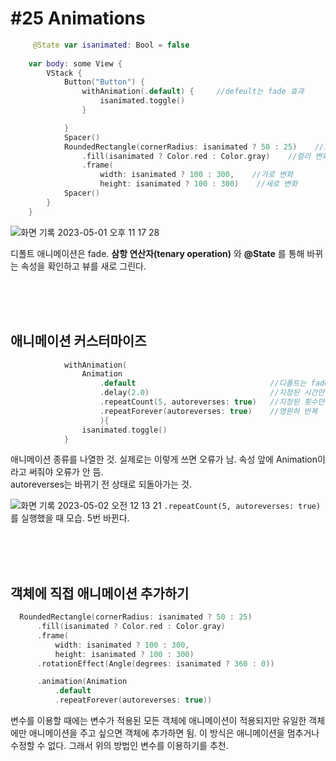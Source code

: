 # **#25 Animations**

```swift
     @State var isanimated: Bool = false
    
    var body: some View {
        VStack {
            Button("Button") {
                withAnimation(.default) {     //defeult는 fade 효과
                    isanimated.toggle()
                }

            }
            Spacer()
            RoundedRectangle(cornerRadius: isanimated ? 50 : 25)    //코너값 변화
                .fill(isanimated ? Color.red : Color.gray)    //컬러 변화
                .frame(
                    width: isanimated ? 100 : 300,    //가로 변화
                    height: isanimated ? 100 : 300)    //세로 변화
            Spacer() 
        }
    }
```
![화면 기록 2023-05-01 오후 11 17 28](https://user-images.githubusercontent.com/87987002/235465755-77f1ed95-f79b-4663-baa7-37d502c5363d.gif)

디폴트 애니메이션은 fade. **삼항 연산자(tenary operation)** 와 **@State** 를 통해 바뀌는 속성을 확인하고 뷰를 새로 그린다. 

<br>
<br>
<br>
 


## 애니메이션 커스터마이즈

```swift
            withAnimation(
                Animation
                    .default                              //디폴트는 fade 변환
                    .delay(2.0)                           //지정된 시간만큼 딜레이
                    .repeatCount(5, autoreverses: true)   //지정된 횟수만큼 반복
                    .repeatForever(autoreverses: true)    //영원히 반복
                    ){
                isanimated.toggle()
            }
```
애니메이션 종류를 나열한 것. 실제로는 이렇게 쓰면 오류가 남. 속성 앞에 Animation이라고 써줘야 오류가 안 뜸. <br>autoreverses는 바뀌기 전 상태로 되돌아가는 것.

![화면 기록 2023-05-02 오전 12 13 21](https://user-images.githubusercontent.com/87987002/235475126-38c8e8b1-d12e-46f3-80c9-48cec408ab08.gif)
```.repeatCount(5, autoreverses: true)``` 를 실행했을 때 모습. 5번 바뀐다. 

<br>
<br>
<br>


## 객체에 직접 애니메이션 추가하기
```swift
  RoundedRectangle(cornerRadius: isanimated ? 50 : 25)
      .fill(isanimated ? Color.red : Color.gray)
      .frame(
          width: isanimated ? 100 : 300,
          height: isanimated ? 100 : 300)
      .rotationEffect(Angle(degrees: isanimated ? 360 : 0))

      .animation(Animation
          .default
          .repeatForever(autoreverses: true))
```
변수를 이용할 때에는 변수가 적용된 모든 객체에 애니메이션이 적용되지만 유일한 객체에만 애니메이션을 주고 싶으면 객체에 추가하면 됨. 이  방식은 애니메이션을 멈추거나 수정할 수 없다. 그래서 위의 방법인 변수를 이용하기를 추천. 

